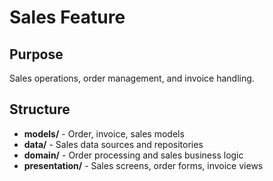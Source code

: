 # Sales Feature

## Purpose
Sales operations, order management, and invoice handling.

## Structure
- **models/** - Order, invoice, sales models
- **data/** - Sales data sources and repositories
- **domain/** - Order processing and sales business logic
- **presentation/** - Sales screens, order forms, invoice views
